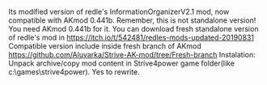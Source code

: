 Its modified version of redle's InformationOrganizerV2.1 mod, now compatible with AKmod 0.441b. Remember, this is not standalone version! You need AKmod 0.441b for it.
You can download fresh standalone version of redle's mod in https://itch.io/t/542481/redles-mods-updated-20190831
Compatible version include inside fresh branch of AKmod  https://github.com/Aluvarka/Strive-AK-mod/tree/Fresh-branch
Instalation:
Unpack archive/copy mod content in Strive4power game folder(like c:\games\strive4power\). Yes to rewrite.